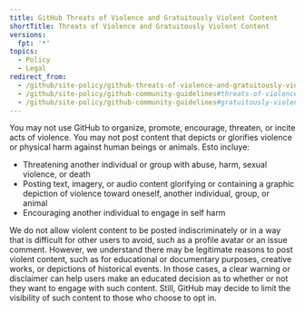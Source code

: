 ```yaml
---
title: GitHub Threats of Violence and Gratuitously Violent Content
shortTitle: Threats of Violence and Gratuitously Violent Content
versions:
  fpt: '*'
topics:
  - Policy
  - Legal
redirect_from:
  - /github/site-policy/github-threats-of-violence-and-gratuitously-violent-content
  - /github/site-policy/github-community-guidelines#threats-of-violence
  - /github/site-policy/github-community-guidelines#gratuitously-violent-content
---
```



You may not use GitHub to organize, promote, encourage, threaten, or incite acts of violence. You may not post content that depicts or glorifies violence or physical harm against human beings or animals. Esto incluye:

- Threatening another individual or group with abuse, harm, sexual violence, or death
- Posting text, imagery, or audio content glorifying or containing a graphic depiction of violence toward oneself, another individual, group, or animal
- Encouraging another individual to engage in self harm

We do not allow violent content to be posted indiscriminately or in a way that is difficult for other users to avoid, such as a profile avatar or an issue comment. However, we understand there may be legitimate reasons to post violent content, such as for educational or documentary purposes, creative works, or depictions of historical events. In those cases, a clear warning or disclaimer can help users make an educated decision as to whether or not they want to engage with such content. Still, GitHub may decide to limit the visibility of such content to those who choose to opt in. 
